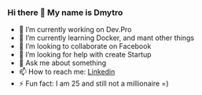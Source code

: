 ### Hi there 👋 My name is Dmytro

- 🔭 I’m currently working on Dev.Pro
- 🌱 I’m currently learning Docker, and mant other things
- 👯 I’m looking to collaborate on Facebook
- 🤔 I’m looking for help with create Startup
- 💬 Ask me about something
- 📫 How to reach me: [Linkedin](https://www.linkedin.com/in/dmitryi-nikolaenko-485266101/)
- ⚡ Fun fact: I am 25 and still not a millionaire =)
